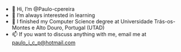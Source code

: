 - 👋 Hi, I’m @Paulo-cpereira
- 👀 I’m always interested in learning
- 🌱 I finished my Computer Science degree at  Universidade Trás-os-Montes e Alto Douro, Portugal (UTAD)
- 📫 If you want to discuss anything with me, email me at paulo_j_c_p@hotmail.com

<!---
Paulo-cpereira/Paulo-cpereira is a ✨ special ✨ repository because its `README.md` (this file) appears on your GitHub profile.
You can click the Preview link to take a look at your changes.
--->
